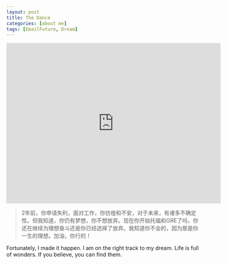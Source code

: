 ```yaml
---
layout: post
title: The Dance
categories: [about me]
tags: [EmailFuture, Dream]
---
```


<iframe width="560" height="420" src="http://www.youtube.com/embed/Rm1N2DBzIMQ" frameborder="0"> </iframe>

>	2年前，你申请失利，面对工作，你彷徨和不安，对于未来，有诸多不确定性。但我知道，你仍有梦想，你不想放弃。现在你开始托福和GRE了吗，你还在继续为理想奋斗还是你已经选择了放弃。我知道你不会的，因为那是你一生的理想。加油，你行的！

Fortunately, I made it happen. I am on the right track to my dream. Life is full of wonders. If you believe, you can find them. 